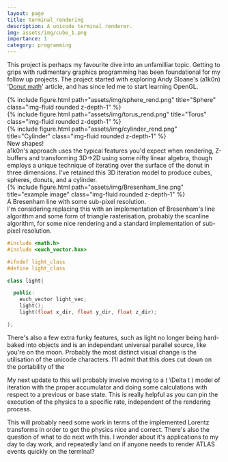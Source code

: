 ```yaml
---
layout: page
title: terminal_rendering
description: A unicode terminal renderer.
img: assets/img/cube_1.png
importance: 1
category: programming
---
```



This project is perhaps my favourite dive into an unfamilliar topic. Getting to grips with rudimentary graphics programming has been foundational for my follow up projects. The project started with exploring Andy Sloane's (a1k0n) '[Donut math](https://www.a1k0n.net/2011/07/20/donut-math.html)' article, and has since led me to start learning OpenGL. 
<div class="row">
    <div class="col-sm mt-3 mt-md-0">
        {% include figure.html path="assets/img/sphere_rend.png" title="Sphere" class="img-fluid rounded z-depth-1" %}
    </div>
    <div class="col-sm mt-3 mt-md-0">
        {% include figure.html path="assets/img/torus_rend.png" title="Torus" class="img-fluid rounded z-depth-1" %}
    </div>
    <div class="col-sm mt-3 mt-md-0">
        {% include figure.html path="assets/img/cylinder_rend.png" title="Cylinder" class="img-fluid rounded z-depth-1" %}
    </div>
</div>
<div class="caption">
    New shapes! 
</div>
a1k0n's approach uses the typical features you'd expect when rendering, Z-buffers and transforming 3D->2D using some nifty linear algebra, though employs a unique technique of iterating over the surface of the donut in three dimensions. I've retained this 3D iteration model to produce cubes, spheres, donuts, and a cylinder. 
<div class="row">
    <div class="col-sm mt-3 mt-md-0">
        {% include figure.html path="assets/img/Bresenham_line.png" title="example image" class="img-fluid rounded z-depth-1" %}
    </div>
</div>
<div class="caption">
    A Bresenham line with some sub-pixel resolution.
</div>
I'm considering replacing this with an implementation of Bresenham's line algorithm and some form of triangle rasterisation, probably the scanline algorithm, for some nice rendering and a standard implementation of sub-pixel resolution.

``` c++
#include <math.h>
#include <euch_vector.hxx>

#ifndef light_class
#define light_class

class light{

  public:
    euch_vector light_vec;
    light();
    light(float x_dir, float y_dir, float z_dir);

};
```

There's also a few extra funky features, such as light no longer being hard-baked into objects and is an independant universal parallel source, like you're on the moon. Probably the most distinct visual change is the utilisation of the unicode characters. I'll admit that this does cut down on the portability of the 

My next update to this will probably involve moving to a \( \Delta t \) model of iteration with the proper accumulator and doing some calculations with respect to a previous or base state. This is really helpful as you can pin the execution of the physics to a specific rate, independent of the rendering process.

This will probably need some work in terms of the implemented Lorentz transforms in order to get the physics nice and correct. There's also the question of what to do next with this. I wonder about it's applications to my day to day work, and repeatedly land on if anyone needs to render ATLAS events quickly on the terminal?
